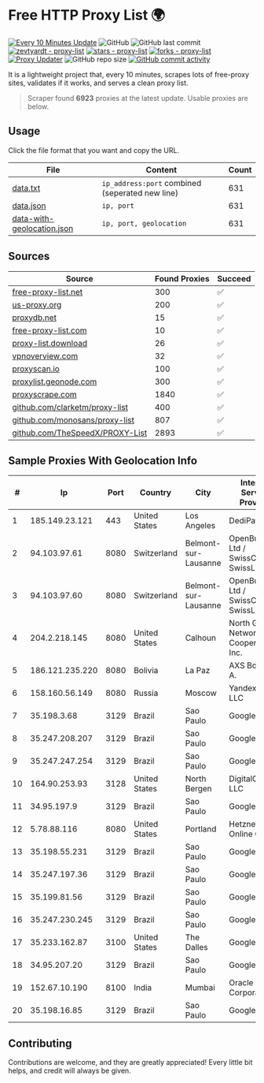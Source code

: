 
# Free HTTP Proxy List 🌍

[![Every 10 Minutes Update](https://github.com/mertguvencli/http-proxy-list/actions/workflows/main.yml/badge.svg?branch=main)](https://github.com/mertguvencli/http-proxy-list/actions/workflows/main.yml)
![GitHub](https://img.shields.io/github/license/mertguvencli/http-proxy-list)
![GitHub last commit](https://img.shields.io/github/last-commit/mertguvencli/http-proxy-list)
[![zevtyardt - proxy-list](https://img.shields.io/static/v1?label=zevtyardt&message=proxy-list&color=blue&logo=github)](https://github.com/zevtyardt/proxy-list "Go to GitHub repo")
[![stars - proxy-list](https://img.shields.io/github/stars/zevtyardt/proxy-list?style=social)](https://github.com/zevtyardt/proxy-list)
[![forks - proxy-list](https://img.shields.io/github/forks/zevtyardt/proxy-list?style=social)](https://github.com/zevtyardt/proxy-list)
[![Proxy Updater](https://github.com/zevtyardt/proxy-list/workflows/Proxy%20Updater/badge.svg)](https://github.com/zevtyardt/proxy-list/actions?query=workflow:"Proxy+Updater")
![GitHub repo size](https://img.shields.io/github/repo-size/zevtyardt/proxy-list)
[![GitHub commit activity](https://img.shields.io/github/commit-activity/m/zevtyardt/proxy-list?logo=commits)](https://github.com/zevtyardt/proxy-list/commits/main)

It is a lightweight project that, every 10 minutes, scrapes lots of free-proxy sites, validates if it works, and serves a clean proxy list.

> Scraper found **6923** proxies at the latest update. Usable proxies are below.

## Usage

Click the file format that you want and copy the URL.

|File|Content|Count|
|----|-------|-----|
|[data.txt](https://raw.githubusercontent.com/mertguvencli/http-proxy-list/main/proxy-list/data.txt)|`ip_address:port` combined (seperated new line)|631|
|[data.json](https://raw.githubusercontent.com/mertguvencli/http-proxy-list/main/proxy-list/data.json)|`ip, port`|631|
|[data-with-geolocation.json](https://raw.githubusercontent.com/mertguvencli/http-proxy-list/main/proxy-list/data-with-geolocation.json)|`ip, port, geolocation`|631|

## Sources

|Source|Found Proxies|Succeed|
|------|-------------|-------|
|[free-proxy-list.net](https://free-proxy-list.net)|300|✅|
|[us-proxy.org](https://www.us-proxy.org)|200|✅|
|[proxydb.net](http://proxydb.net)|15|✅|
|[free-proxy-list.com](https://free-proxy-list.com/?page=&port=&type%5B%5D=http&type%5B%5D=https&up_time=0&search=Search)|10|✅|
|[proxy-list.download](https://www.proxy-list.download/HTTP)|26|✅|
|[vpnoverview.com](https://vpnoverview.com/privacy/anonymous-browsing/free-proxy-servers)|32|✅|
|[proxyscan.io](https://www.proxyscan.io)|100|✅|
|[proxylist.geonode.com](https://proxylist.geonode.com/api/proxy-list?limit=300&page=1&sort_by=lastChecked&sort_type=desc&protocols=http,https)|300|✅|
|[proxyscrape.com](https://api.proxyscrape.com/v2/?request=displayproxies&protocol=http&timeout=10000&country=all&ssl=all&anonymity=all)|1840|✅|
|[github.com/clarketm/proxy-list](https://raw.githubusercontent.com/clarketm/proxy-list/master/proxy-list-raw.txt)|400|✅|
|[github.com/monosans/proxy-list](https://raw.githubusercontent.com/monosans/proxy-list/main/proxies/http.txt)|807|✅|
|[github.com/TheSpeedX/PROXY-List](https://raw.githubusercontent.com/TheSpeedX/PROXY-List/master/http.txt)|2893|✅|


## Sample Proxies With Geolocation Info

|#|Ip|Port|Country|City|Internet Service Provider|
|-|--|----|-------|----|-------------------------|
|1|185.149.23.121|443|United States|Los Angeles|DediPath|
|2|94.103.97.61|8080|Switzerland|Belmont-sur-Lausanne|OpenBusiness Ltd / SwissCenter / SwissLink|
|3|94.103.97.60|8080|Switzerland|Belmont-sur-Lausanne|OpenBusiness Ltd / SwissCenter / SwissLink|
|4|204.2.218.145|8080|United States|Calhoun|North Georgia Network Cooperative, Inc.|
|5|186.121.235.220|8080|Bolivia|La Paz|AXS Bolivia S. A.|
|6|158.160.56.149|8080|Russia|Moscow|Yandex.Cloud LLC|
|7|35.198.3.68|3129|Brazil|Sao Paulo|Google LLC|
|8|35.247.208.207|3129|Brazil|Sao Paulo|Google LLC|
|9|35.247.247.254|3129|Brazil|Sao Paulo|Google LLC|
|10|164.90.253.93|3128|United States|North Bergen|DigitalOcean, LLC|
|11|34.95.197.9|3129|Brazil|Sao Paulo|Google LLC|
|12|5.78.88.116|8080|United States|Portland|Hetzner Online GmbH|
|13|35.198.55.231|3129|Brazil|Sao Paulo|Google LLC|
|14|35.247.197.36|3129|Brazil|Sao Paulo|Google LLC|
|15|35.199.81.56|3129|Brazil|Sao Paulo|Google LLC|
|16|35.247.230.245|3129|Brazil|Sao Paulo|Google LLC|
|17|35.233.162.87|3100|United States|The Dalles|Google LLC|
|18|34.95.207.20|3129|Brazil|Sao Paulo|Google LLC|
|19|152.67.10.190|8100|India|Mumbai|Oracle Corporation|
|20|35.198.16.85|3129|Brazil|Sao Paulo|Google LLC|



## Contributing

Contributions are welcome, and they are greatly appreciated! Every
little bit helps, and credit will always be given.

